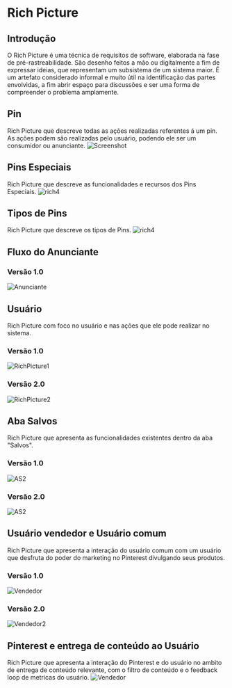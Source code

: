 # Rich Picture

##  Introdução

  O Rich Picture é uma técnica de requisitos de software, elaborada na fase de pré-rastreabilidade. São desenho feitos a mão ou digitalmente a fim de expressar ideias, que representam um subsistema de um sistema maior. É um artefato considerado informal e muito útil na identificação das partes envolvidas, a fim abrir espaço para discussões e ser uma forma de compreender o problema amplamente.

## Pin

Rich Picture que descreve todas as ações realizadas referentes á um pin. As  ações podem são realizadas pelo usuário, podendo ele ser um consumidor ou anunciante.
![Screenshot](img/rich_final.png)

## Pins Especiais

Rich Picture que descreve as funcionalidades e recursos dos Pins Especiais.
![rich4](img/rich4.png)

## Tipos de Pins

Rich Picture que descreve os tipos de Pins.
![rich4](img/rich_picture_tipos_de_pin.jpg)

## Fluxo do Anunciante

### Versão 1.0

![Anunciante](img/FluxoAnunciane.png)

## Usuário

Rich Picture com foco no usuário e nas ações que ele pode realizar no sistema.

### Versão 1.0
![RichPicture1](img/RichPicture.png)

### Versão 2.0
![RichPicture2](img/RichPictureUserv2.png)

## Aba Salvos
Rich Picture que apresenta as funcionalidades existentes dentro da aba "Salvos".
### Versão 1.0
![AS2](img/rp_abasalvo.png)

### Versão 2.0
![AS2](img/rp_abasalvo_2.png)


## Usuário vendedor e Usuário comum

Rich Picture que apresenta a interação do usuário comum com um usuário que desfruta do poder do marketing no Pinterest divulgando seus produtos.

### Versão 1.0

![Vendedor](img/Richpicture3.jpg)

### Versão 2.0

![Vendedor2](img/Richpicture3_new.png)

## Pinterest e entrega de conteúdo ao Usuário

Rich Picture que apresenta a interação do Pinterest e do usuário no ambito de entrega de conteúdo relevante, com o filtro de conteúdo e o feedback loop de metricas do usuário.
![Vendedor](img/rich_picture_conteudo.png)
